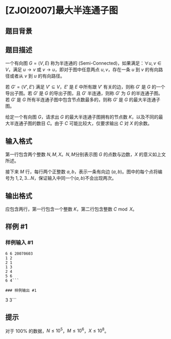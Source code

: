 # [ZJOI2007]最大半连通子图

## 题目背景



## 题目描述

一个有向图 $G=\left(V,E\right)$ 称为半连通的 (Semi-Connected)，如果满足：$\forall u,v\in V$，满足 $u\to v$ 或 $v\to u$，即对于图中任意两点 $u,v$，存在一条 $u$ 到 $v$ 的有向路径或者从 $v$ 到 $u$ 的有向路径。

若 $G'=\left(V',E'\right)$ 满足 $V'\subseteq V$，$E'$ 是 $E$ 中所有跟 $V'$ 有关的边，则称 $G'$ 是 $G$ 的一个导出子图。若 $G'$ 是 $G$ 的导出子图，且 $G'$ 半连通，则称 $G'$ 为 $G$ 的半连通子图。若 $G'$ 是 $G$ 所有半连通子图中包含节点数最多的，则称 $G'$ 是 $G$ 的最大半连通子图。

给定一个有向图 $G$，请求出 $G$ 的最大半连通子图拥有的节点数 $K$，以及不同的最大半连通子图的数目 $C$。由于 $C$ 可能比较大，仅要求输出 $C$ 对 $X$ 的余数。

## 输入格式

第一行包含两个整数 $N,M,X$。$N,M$分别表示图 $G$ 的点数与边数，$X$ 的意义如上文所述。

接下来 $M$ 行，每行两个正整数 $a,b$，表示一条有向边 $\left(a,b\right)$。图中的每个点将编号为 $1,2,3\dots N$，保证输入中同一个$\left(a,b\right)$不会出现两次。

## 输出格式

应包含两行，第一行包含一个整数 $K$，第二行包含整数 $C\bmod X$。

## 样例 #1

### 样例输入 #1
```
6 6 20070603
1 2
2 1
1 3
2 4
5 6
6 4```

### 样例输出 #1

```
3
3```

## 提示

对于 $100\%$ 的数据，$N\le 10^5$，$M\le 10^6$，$X\le 10^8$。
